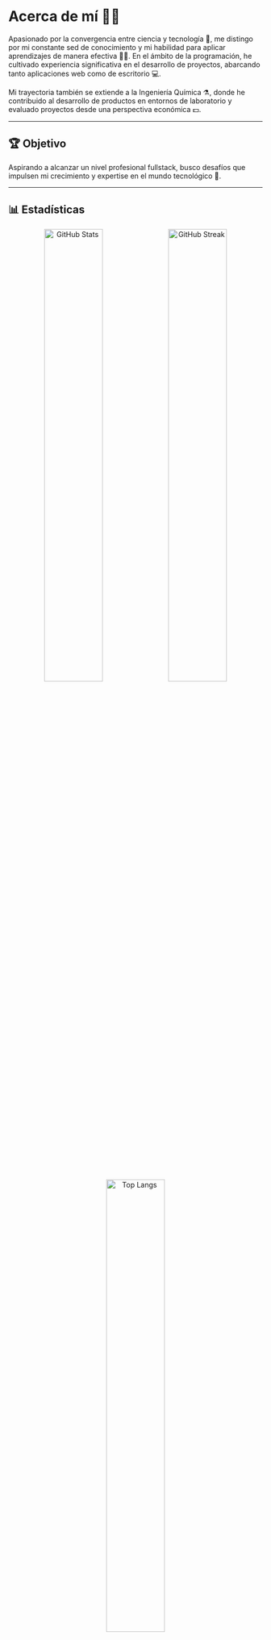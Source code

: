 # Acerca de mí 👨‍💻

Apasionado por la convergencia entre ciencia y tecnología 🧪, me distingo por mi constante sed de conocimiento y mi habilidad para aplicar aprendizajes de manera efectiva 🧑‍🎓. En el ámbito de la programación, he cultivado experiencia significativa en el desarrollo de proyectos, abarcando tanto aplicaciones web como de escritorio 💻.

Mi trayectoria también se extiende a la Ingeniería Química ⚗️, donde he contribuido al desarrollo de productos en entornos de laboratorio y evaluado proyectos desde una perspectiva económica 💵.

---

## 🏆 Objetivo

Aspirando a alcanzar un nivel profesional fullstack, busco desafíos que impulsen mi crecimiento y expertise en el mundo tecnológico 🐍.

---

## 📊 Estadísticas

<p align="center">
  <img src="https://github-readme-stats.vercel.app/api?username=DTCarlox77&show_icons=true&theme=default&hide_title=false&include_all_commits=true&count_private=true" alt="GitHub Stats" width="48%" />
  <img src="https://github-readme-streak-stats.herokuapp.com?user=DTCarlox77&theme=default" alt="GitHub Streak" width="48%" />
</p>

<p align="center">
  <img src="https://github-readme-stats.vercel.app/api/top-langs/?username=DTCarlox77&layout=compact&theme=default" alt="Top Langs" width="48%" />
</p>

---

## 🚀 Tecnologías y Herramientas

### Frontend
- ![HTML5](https://img.shields.io/badge/-HTML5-E34F26?style=flat&logo=html5&logoColor=white)
- ![CSS3](https://img.shields.io/badge/-CSS3-1572B6?style=flat&logo=css3&logoColor=white)
- ![JavaScript](https://img.shields.io/badge/-JavaScript-F7DF1E?style=flat&logo=javascript&logoColor=black)
- ![React](https://img.shields.io/badge/-React-61DAFB?style=flat&logo=react&logoColor=black)
- ![Tailwind CSS](https://img.shields.io/badge/-TailwindCSS-38B2AC?style=flat&logo=tailwind-css&logoColor=white)
- ![Bootstrap](https://img.shields.io/badge/-Bootstrap-7952B3?style=flat&logo=bootstrap&logoColor=white)
- ![Axios](https://img.shields.io/badge/-Axios-5A29E4?style=flat&logo=axios&logoColor=white)
- ![jQuery](https://img.shields.io/badge/-jQuery-0769AD?style=flat&logo=jquery&logoColor=white)
- ![Socket.IO](https://img.shields.io/badge/-Socket.IO-010101?style=flat&logo=socket.io&logoColor=white)
### Backend
- ![Python](https://img.shields.io/badge/-Python-3776AB?style=flat&logo=python&logoColor=white)
- ![Flask](https://img.shields.io/badge/-Flask-000000?style=flat&logo=flask&logoColor=white)
- ![Django](https://img.shields.io/badge/-Django-092E20?style=flat&logo=django&logoColor=white)
- ![Django REST Framework](https://img.shields.io/badge/-Django%20REST%20Framework-092E20?style=flat&logo=django&logoColor=white)
- ![Django Channels](https://img.shields.io/badge/-Django%20Channels-092E20?style=flat&logo=django&logoColor=white)
- ![Flask SocketIO](https://img.shields.io/badge/-Flask%20SocketIO-000000?style=flat&logo=flask&logoColor=white)
- ![JSON Web Tokens](https://img.shields.io/badge/-JWT-000000?style=flat&logo=json-web-tokens&logoColor=white)
### DevOps
- ![GitHub](https://img.shields.io/badge/-GitHub-181717?style=flat&logo=github&logoColor=white)
- ![Git](https://img.shields.io/badge/-Git-F05032?style=flat&logo=git&logoColor=white)
- ![GitHub Actions](https://img.shields.io/badge/-GitHub%20Actions-2088FF?style=flat&logo=github-actions&logoColor=white)
- ![Render](https://img.shields.io/badge/-Render-00979D?style=flat&logo=render&logoColor=white)
- ![Amazon AWS](https://img.shields.io/badge/-Amazon%20AWS-232F3E?style=flat&logo=amazon-aws&logoColor=white)
- ![Vercel](https://img.shields.io/badge/-Vercel-000000?style=flat&logo=vercel&logoColor=white)
- ![Docker](https://img.shields.io/badge/-Docker-2496ED?style=flat&logo=docker&logoColor=white)
### Bases de Datos
- ![MongoDB](https://img.shields.io/badge/-MongoDB-47A248?style=flat&logo=mongodb&logoColor=white)
- ![SQLite](https://img.shields.io/badge/-SQLite-003B57?style=flat&logo=sqlite&logoColor=white)
- ![PostgreSQL](https://img.shields.io/badge/-PostgreSQL-336791?style=flat&logo=postgresql&logoColor=white)
- ![Redis](https://img.shields.io/badge/-Redis-DC382D?style=flat&logo=redis&logoColor=white)

---

## 💡 Frases Inspiradoras

- "Si lo puedes imaginar, lo puedes programar." - Leonidas Esteban.
- "El verdadero símbolo de la inteligencia no es el conocimiento, es la imaginación." - Albert Einstein.

---

